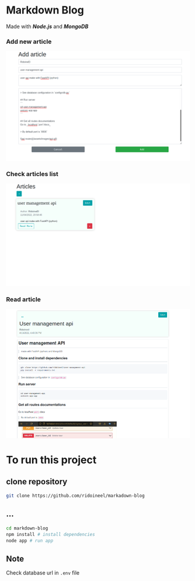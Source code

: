 # Markdown Blog

Made with ***Node.js*** and ***MongoDB***

### Add new article
![markdown blog](/utils/assets/images/add.png)

### Check articles list
![markdown blog](/utils/assets/images/art.png)

### Read article
![markdown blog](/utils/assets/images/more.png)

# To run this project

## clone repository

```bash
git clone https://github.com/ridoineel/markadown-blog
```

## ...

```bash
cd markdown-blog
npm install # install dependencies
node app # run app
```

## Note
Check database url in `.env` file

